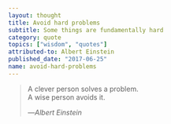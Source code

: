 ```yaml
---
layout: thought
title: Avoid hard problems
subtitle: Some things are fundamentally hard
category: quote
topics: ["wisdom", "quotes"]
attributed-to: Albert Einstein
published_date: "2017-06-25"
name: avoid-hard-problems
---
```

> A clever person solves a problem.<br>
> A wise person avoids it.
>
> &mdash;<cite>Albert Einstein</cite>

